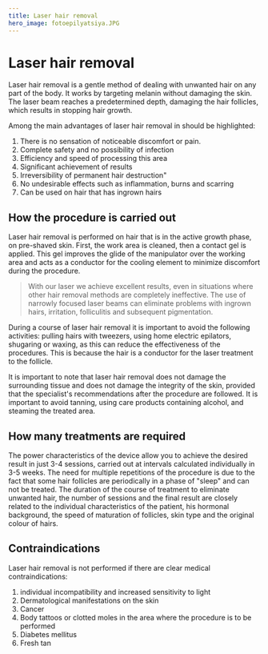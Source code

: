 ```yaml
---
title: Laser hair removal
hero_image: fotoepilyatsiya.JPG
---
```


# Laser hair removal

Laser hair removal is a gentle method of dealing with unwanted hair on any part of the body. It works by targeting melanin without damaging the skin. The laser beam reaches a predetermined depth, damaging the hair follicles, which results in stopping hair growth.

Among the main advantages of laser hair removal in should be highlighted:

1. There is no sensation of noticeable discomfort or pain.
2. Complete safety and no possibility of infection
3. Efficiency and speed of processing this area
4. Significant achievement of results
5. Irreversibility of permanent hair destruction"
6. No undesirable effects such as inflammation, burns and scarring
7. Can be used on hair that has ingrown hairs

## How the procedure is carried out

Laser hair removal is performed on hair that is in the active growth phase, on pre-shaved skin. First, the work area is cleaned, then a contact gel is applied. This gel improves the glide of the manipulator over the working area and acts as a conductor for the cooling element to minimize discomfort during the procedure.

> With our laser we achieve excellent results, even in situations where other hair removal methods are completely ineffective. The use of narrowly focused laser beams can eliminate problems with ingrown hairs, irritation, folliculitis and subsequent pigmentation.

During a course of laser hair removal it is important to avoid the following activities: pulling hairs with tweezers, using home electric epilators, shugaring or waxing, as this can reduce the effectiveness of the procedures. This is because the hair is a conductor for the laser treatment to the follicle.

It is important to note that laser hair removal does not damage the surrounding tissue and does not damage the integrity of the skin, provided that the specialist's recommendations after the procedure are followed. It is important to avoid tanning, using care products containing alcohol, and steaming the treated area.

## How many treatments are required

The power characteristics of the device allow you to achieve the desired result in just 3-4 sessions, carried out at intervals calculated individually in 3-5 weeks. The need for multiple repetitions of the procedure is due to the fact that some hair follicles are periodically in a phase of "sleep" and can not be treated. The duration of the course of treatment to eliminate unwanted hair, the number of sessions and the final result are closely related to the individual characteristics of the patient, his hormonal background, the speed of maturation of follicles, skin type and the original colour of hairs.

## Contraindications

Laser hair removal is not performed if there are clear medical contraindications:

1. individual incompatibility and increased sensitivity to light
2. Dermatological manifestations on the skin
3. Cancer
4. Body tattoos or clotted moles in the area where the procedure is to be performed
5. Diabetes mellitus
6. Fresh tan
